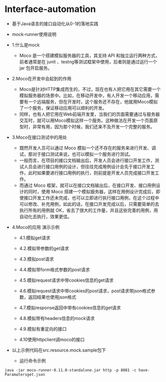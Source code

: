 # Interface-automation
- 基于Java语言的接口自动化从0-1的落地实践
- mock-runner使用说明

- 1.什么是mock
    - Moco 是一个搭建模拟服务器的工具，其支持 API 和独立运行两种方式，前者通常是在 junit 、testng等测试框架中使用，后者则是通过运行一个 jar 包开启服务。

- 2.Moco在开发中会起到的作用
    - Moco是针对HTTP集成而生的，不过，现在也有人把它用在其它需要一个模拟服务器的场景中。比如，在移动开发中，有人开发一个移动应用，需要有一个远端服务，但在开发时，这个服务还不存在，他就用Moco模拟了一个服务，保证移动应用可以顺利的开发。
    - 同样，也有人把它用在Web前端开发里，当我们的页面需要通过与服务器交互时，就可以用Moco模拟这样一个服务。这种做法在开发一个页面原型时，非常有用，因为那个时候，我们还来不及开发一个完整的服务。
   
- 3.Moco在接口测试中的用处
    - 既然开发人员可以通过 Moco 模拟一个还不存在的服务来进行开发、调试，那对于接口测试来说，也可以模拟一个服务进行测试。
   - 一般而言，在项目的接口文档输出后，开发人员会进行接口开发工作，测试人员会进行接口用例的设计，但往往完成用例设计会先于接口开发工作，此时如果要进行接口用例的执行，则前提是开发人员完成接口开发工作。
   - 而通过 Moco 框架，就可以在接口文档输出后，在接口开发、接口用例设计的同时，使用 Moco 搭建一个模拟服务器，这样在用例设计完成后，即使接口开发工作还未完成，也可以立即进行执行接口用例，在这个过程中可以修改、补充用例，如此的话，在接口开发完成以后，只需要简单的去执行所有的用例就 OK，省去了很大的工作量，并且这些完善的用例，用自动化去执行，效果更佳。
 
- 4.Moco的应用 演示示例
    - 4.1.模拟get请求
    
    - 4.2.模拟带参数的get请求

    - 4.3.模拟post请求

    - 4.4.模拟带form格式参数的post请求

    - 4.5.模拟request请求中带cookies信息的get请求

    - 4.6.模拟request请求中带cookies的post请求，post请求带json格式参数，返回结果也使用json格式

    - 4.7.模拟response返回中带有cookies信息的get请求

    - 4.8.模拟带有headers信息的mock请求

    - 4.9.模拟有重定向的接口

    - 4.10使用httpclient调moco的接口
- 以上示例代码在src.resource.mock.sample包下
    - 运行命令示例
```
java -jar moco-runner-0.11.0-standalone.jar http -p 8081 -c have-Paramatersget.json

```


